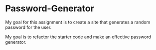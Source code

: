 # Password-Generator

My goal for this assignment is to create a site that generates a random password for the user. 

My goal is to refactor the starter code and make an effective password generator. 